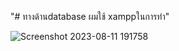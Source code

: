 "# ทางด้านdatabase ผมใช้ xamppในการทำ" 

![Screenshot 2023-08-11 191758](https://github.com/turk2003/512325-wongnok-recipes/assets/76483183/f751b394-e673-4d07-9ade-587229f656c0)
